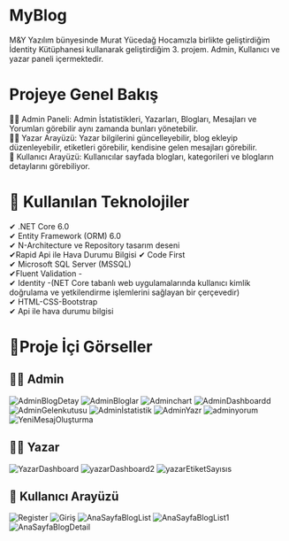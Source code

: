 # MyBlog
M&Y Yazılım bünyesinde Murat Yücedağ Hocamızla birlikte geliştirdiğim İdentity Kütüphanesi kullanarak geliştirdiğim 3. projem. Admin, Kullanıcı ve yazar paneli içermektedir.
# Projeye Genel Bakış 
👩‍💻 Admin Paneli: Admin İstatistikleri, Yazarları, Blogları, Mesajları ve Yorumları görebilir aynı zamanda bunları yönetebilir. </br>
👩‍💻 Yazar Arayüzü: Yazar bilgilerini güncelleyebilir, blog ekleyip düzenleyebilir, etiketleri görebilir, kendisine gelen mesajları görebilir. </br>
👩 Kullanıcı Arayüzü: Kullanıcılar sayfada blogları, kategorileri ve blogların detaylarını görebiliyor. </br>
 
# 📌 Kullanılan Teknolojiler 
✔ .NET Core 6.0</br>
✔ Entity Framework (ORM) 6.0 </br>
✔ N-Architecture ve Repository tasarım deseni </br>
✔Rapid Api ile Hava Durumu Bilgisi
✔ Code First  </br>
✔ Microsoft SQL Server (MSSQL)  </br>
✔Fluent Validation - </br>
✔ Identity -(NET Core tabanlı web uygulamalarında kullanıcı kimlik doğrulama ve yetkilendirme işlemlerini sağlayan bir çerçevedir) </br>
✔ HTML-CSS-Bootstrap </br>
✔ Api ile hava durumu bilgisi

# 📌Proje İçi Görseller
## 👩‍💻 Admin
![AdminBlogDetay](https://github.com/tubabalkan/MyBlog.PresentationLayer/assets/100600148/ba444c35-f0c8-4451-ba05-99692a5e1a3f)
![AdminBloglar](https://github.com/tubabalkan/MyBlog.PresentationLayer/assets/100600148/c630e776-967c-4998-8b11-b568e4db3d6c)
![Adminchart](https://github.com/tubabalkan/MyBlog.PresentationLayer/assets/100600148/7ccb9a10-02d6-4d42-9fd2-cccb0c830fa5)
![AdminDashboardd](https://github.com/tubabalkan/MyBlog.PresentationLayer/assets/100600148/70a688d4-1833-4f22-9fc6-3e591f6dbd60)
![AdminGelenkutusu](https://github.com/tubabalkan/MyBlog.PresentationLayer/assets/100600148/474c617a-023b-4ddf-b859-2721e23586f0)
![Adminİstatistik](https://github.com/tubabalkan/MyBlog.PresentationLayer/assets/100600148/95e11ab9-17c5-4ee0-9e8c-914af16fac4a)
![AdminYazr](https://github.com/tubabalkan/MyBlog.PresentationLayer/assets/100600148/fcdcda11-5f5e-41b0-ba67-1a8ef615fc92)
![adminyorum](https://github.com/tubabalkan/MyBlog.PresentationLayer/assets/100600148/15790786-ae04-40a8-8bb9-2d32f7bd07de)
![YeniMesajOluşturma](https://github.com/tubabalkan/MyBlog.PresentationLayer/assets/100600148/3ec74a49-b41d-4240-86fe-d26606761ce0)</br>
## 👩‍💻 Yazar
![YazarDashboard](https://github.com/tubabalkan/MyBlog.PresentationLayer/assets/100600148/dfa96dd3-543a-4fc4-896f-b21597d04b4e)
![yazarDashboard2](https://github.com/tubabalkan/MyBlog.PresentationLayer/assets/100600148/f5ea561b-dbca-4ac3-82e2-3f9a095f8c40)
![yazarEtiketSayısıs](https://github.com/tubabalkan/MyBlog.PresentationLayer/assets/100600148/6b5acb86-0b9b-464e-a253-2069035339d2)
## 👩 Kullanıcı Arayüzü

![Register](https://github.com/tubabalkan/MyBlog.PresentationLayer/assets/100600148/d69974c0-5e70-4586-86cc-efbfb382f7d9)
![Giriş](https://github.com/tubabalkan/MyBlog.PresentationLayer/assets/100600148/aaca6347-da5f-437f-a852-521f5e181c72)
![AnaSayfaBlogList](https://github.com/tubabalkan/MyBlog.PresentationLayer/assets/100600148/5a49f77b-3d81-4719-b9e2-83192b8b8a0c)
![AnaSayfaBlogList1](https://github.com/tubabalkan/MyBlog.PresentationLayer/assets/100600148/cd67b602-a977-4e78-bf7f-279bc6f2f819)
![AnaSayfaBlogDetail](https://github.com/tubabalkan/MyBlog.PresentationLayer/assets/100600148/8fe24f14-7aeb-43e0-9dab-985bc693fdb6)
